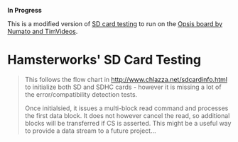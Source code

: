 
**In Progress**

This is a modified version of
[SD card testing](http://hamsterworks.co.nz/mediawiki/index.php/SD_card_testing)
to run on the 
[Opsis board by Numato and TimVideos](http://hdmi2usb.tv/opsis).

Hamsterworks' SD Card Testing
===========================

> This follows the flow chart in http://www.chlazza.net/sdcardinfo.html to
> initialize both SD and SDHC cards - however it is missing a lot of the
> error/compatibility detection tests.
>
> Once initialsied, it issues a multi-block read command and processes the
> first data block. It does not however cancel the read, so additional blocks
> will be transferred if CS is asserted. This might be a useful way to provide
> a data stream to a future project...

